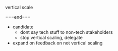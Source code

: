 vertical scale


===end===
- candidate
    - dont say  tech stuff to non-tech stakeholders
    - stop vertical scaling, delegate
- expand on feedback on not vertical scaling
